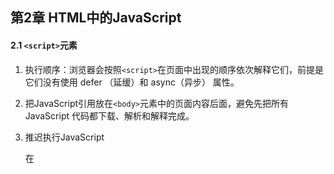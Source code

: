 ## 第2章 HTML中的JavaScript

#### 2.1 `<script>`元素

1. 执行顺序：浏览器会按照`<script>`在页面中出现的顺序依次解释它们，前提是它们没有使用 defer （延缓）和 async（异步） 属性。

2. 把JavaScript引用放在`<body>`元素中的页面内容后面，避免先把所有 JavaScript 代码都下载、解析和解释完成。

3. 推迟执行JavaScript

   在<script>元素上设置 defer 属性，相当于告诉浏览器立即下载（但也是要到加载到这个元素），但延迟执行，延迟到整个页面都解析完毕后。

   **有多个延迟脚本defer时执行顺序不能确定（尽管大多按照先后顺序），因此最好只包含一个这样的脚本**

4. 异步执行

   可以使用 async 属性表示脚本不需要等待其他脚本，同时也不阻塞文档渲染，即异步加载。异步脚本不能保证按照它们在页面中出现的次序执行。正因为如此，异步脚本**不应该在加载期间修改 DOM**。

5. 动态加载脚本

   可以通过DOM操作向DOM中添加script元素以加载脚本。

6. XHTML本意代替HTML，现已退出历史舞台。

#### 2.2 行内代码与外部文件

1. 最佳实践

   尽可能将JavaScript代码放在外部文件中。

   **可维护性、缓存、适应未来**

#### 2.3文档模式

1. 标准模式下，浏览器按照规范呈现页面。混杂模式下，页面以一种比较宽松的向后兼容的方式显示。

   `<!DOCTYPE html>`是标准模式下HTML5的声明；

   混杂模式靠省略doctype开启；

   标准模式和准标准模式非常接近。

#### 2.4 `<noscript>`元素

1. 对禁用或不支持（已经没有不支持js的了）JavaScript的浏览器提供替代内容。如果浏览器支持并启用脚本，则`<noscript>`元素中的任何内容都不会被渲染。



## 第3章 语言基础

#### 3.1 `<script>`元素

1. ECMAScript中一切都区分大小写

2. ECMAScript标识符的最佳实践是**使用驼峰大小写形式**。

3. 严格模式

   要对整个脚本启用严格模式，在脚本开头加上这一行：

   **`"use strict";` **

   也可在函数体开头单独指定一个函数严格模式。

4. 语句加分号；一条语句也用代码块；

#### 3.3 变量

1. 不推荐改变变量保存值的类型。

2. var的声明的作用域为包含它的**函数作用域**  **（*这里的函数指ECMAScript函数？定义在`if`语句中的大括号内的变量还在函数作用域内）**。

   去掉var 操作符之后，变量 就变成了全局变量，严格模式下不允许。

   用var定义变量会声明“提升”（hoist），也就是把所有变量声明都拉到函数作用域的顶部。

3. `let`和`var`声明的区别

   1. `let`是块作用域；`var`是函数作用域

   2. `let`声明的变量在作用域中不会被提升；

   3. `let`在*全局作用域中*声明的变量不会成为window对象的属性，`var`声明的会；

   4. for循环中，使用`var`定义的迭代变量会渗透到循环体外部。

      奇特问题：`eg`:

      ```javascript
      for (var i = 0; i < 5; ++i) { 
       setTimeout(() => console.log(i), 0) 
      } 
      // 你可能以为会输出 0、1、2、3、4 
      // 实际上会输出 5、5、5、5、5 
      /*
      因为在退出循环时，迭代变量保存的是导致循环退出的值：5。在之后执行超时逻辑时，所有的 i 都是同一个变量.
      */
      
      for (let i = 0; i < 5; ++i) { 
       setTimeout(() => console.log(i), 0) 
      } 
      // 会输出 0、1、2、3、4
      /*
      而在使用 let 声明迭代变量时，JavaScript 引擎在后台会为每个迭代循环声明一个新的迭代变量。
      */
      ```

4. `const`声明

   与`let`基本相同。

   区别：声明的**同时必须初始化变量**，且之后**不可被修改**。

   所以`const`不能声明迭代变量。

   但是值得注意的是，`const` 声明的限制只适用于它指向的变量的引用。如果 `const` 变量引用的是一个对象，可以修改这个对象内部的属性。

   因此可以在`for-of` 和` for-in` 循环中使用。

5. **最佳实践**

   `const`优先，`let`次之，不使用`var`。

#### 3.4 数据类型

1. ECMAScript不能自定数据类型，所有值使用7种数据类型表示

   **6种简单数据类型（原始类型）**

   Undefined、Null、Boolean、Number、String、Symbol

   **1种复杂数据类型**

   Object

2. `typeof`操作符

   ECMAScript类型松散，通过** `typeof`操作符**知道数据类型，其返回的字符串值有7种：

   - "undefined"  未定义；
   - "boolean"  布尔值；
   - "string"  字符串
   - "number"  数值
   - "object"  对象或null
   - "function"  函数
   - "symbol"  符号

   **注意：**

   `typeof`是一个操作符，不需要参数（可以使用参数）；

   `typeof null`返回"object"，`null`被认为是一个对空对象的引用；

   函数其实是对象，但其有自己的特殊属性，所以用`typeof`区分函数和其他对象。

3. **Undefined类型**

   1. 只有一个值`undefined`，使用var或let声明了但没初始化相当于赋了`undefined`值，默认未经初始化的变量都会取得 `undefined`值。
   2. 声明未初始化以及未声明，都会返回"undefined"，所以建议声明的同时初始化。
   3. `undefined`是一个假(false)值。

4. **Null类型**

   1. 只有一个值`null`，表示一个空对象指针。
   2. 用`null`来初始化将来要保存对象值的变量。
   3. `null`也是一个假值，由`undefined`派生而来。

5. **Boolean类型**

   1. 两个字面值：`true`和`false`
   2. 其他类型通过`Boolean()`函数转换为布尔值。

   ![转布尔值](src\转为布尔值.png)

6. **Number类型**

   1. 二进制字面量以`0b`开头，八进制以`0o`开头，16进制以`0x`开头，科学记数法`eg: 3.25e7` ;

   2. 浮点值内存是整数值的两倍，所以ECMAScript会尽量把值转换为整数，如定义`1.` `1.0` 都会被转换成整数`1`处理；

   3. 由于浮点数精度问题，**永远不要测试特定的浮点值**。

   4. `isFinite()`函数测试数值范围。

   5. 特殊值`NaN`（Not a number）

      1. `0/0` `-0/+0` ，0，0相除返回 `NaN`；`1/0`为`Infinity`，`1/-0`为`-Infinity`，分子非零返回无穷大；
      2. 任何`NaN`操作返回`NaN`；
      3. `NaN`不等于包括`NaN`在内的任何值；
      4. `isNaN()`函数接收任意数据类型判断是否“不是数值”，该函数会先尝试转换为数值；

   6. 数值转换

      `Number()`转型函数，将任何数据类型转为数值；

      `parseInt()`依据指定基数 [ 参数 **radix** 的值]，把字符串 [ 参数 **string** 的值] 解析成整数;

      `parseFloat()`把一个字符串解析成浮点数。

7. **String类型**

   1. 字符串可以使用双引号（"）、单引号（'）或反引号（`）标示，几种表示没有区别。
   2. 通过length属性获取字符串长度。 eg:`text.length`；
   3. ECMAScript的字符串的值一旦创建就不能变了，要修改必须先销毁原始的字符串。
   4. 通过`toString()`方法转为字符串。eg:`obj.toString()`；
   5. null和undefined没有`toString`方法，使用`String()`转型函数。eg:`String(value)`；
   6. 字符串插值 `${}`可以直接写在字符串里，表达式中可以调用函数和方法。
   7. 模板字面量使用反引号 (\` \`)引用，是允许嵌入表达式的字符串字面量。你可以使用多行字符串和字符串插值功能。
   8. *模板字面量标签函数；
   9. *使用默认的 String.raw 标签函数获取原始的模板字面量内容。

8. **Symbol类型**

   1. 符号是原始值，且符号实例是唯一、不可变的，它的用户是确保对象属性使用唯一标识符。
   2. 使用`Symbol()`函数初始化一个符号。eg：`let sym = Symbol();`
   3. *使用`Symbol.for()`在全局符号注册表中创建并重用符号。
   4. 凡是可以使用字符串或数值作为属性的地方，都可以使用符号作为属性。
   5. \* **常用内置符号**以Symbol工厂函数字符串属性的形式存在。

9. **Object类型**

   1. 通过创建Object类型的实例来创建自己的对象，再给对象添加属性和方法：`let o = new Object()`
   2. Object是派生其他类的基类，，所有属性和方法在派生对象同时存在。
      - `constructor`：用于创建当前对象的函数；
      - `hasOwnProperty(propertyName)`：判断当前实例是否存在给定的属性。
      - `isPrototypeOf(object)`：判断当前对象是否是另一个对象的原型
      - `propertyIsEnumerable(propertyName)`：用于判断给定的属性是否可以使用
      - `toLocalString()`返回对象的字符串表示。（本地化执环境）
      - `toString()`返回对象的字符串表示。
      - `valueOf()`返回对象对应的字符串、数值或布尔表示。

#### 3.5 操作符

大部略过

1. 指数操作符 ** 	

   `Math.pow(3,2);与 3**2 一样`

2. 等于操作符`==`和全等操作符`===`的区别在于前者会先进行强制类型转换再确定操作数是否相等。后者不转换操作数。

3. 逗号操作符在同一条语句执行多个操作

   eg:`let num1 = 1,num2 = 2,num3 = 3`;

#### 3.6 语句

1. `for-in` 

   严格的迭代语句，用于枚举对象中的非符号键属性

   `for (property in expression) statement		`eg:

   ```javascript
   for(const propName in window){
   document.write(propName);
   }//显示了BOM对象window的全部属性
   ```

   ECMAScript对象的属性是无序的，因此`for-in`不保证返回对象属性的顺序。

2. `for-of`

   严格的迭代语句，遍历可迭代对象的元素，

   `for(property of expression) statement`

   ```javascript
   for(const el of [2,4,6,8]){
   document.write(el);
   }
   ```

   按照可迭代对象的next()方法顺序迭代元素，不支持迭代的变量将抛出错误。

3. 标签语句 `label:statement`

4. `switch`语句在比较每个条件值时会使用全等操作符，不会强制转换数据类型。

#### 3.7 函数

1. 基本用法

   ```js
   function functionName(arg0, arg1,...,argN) { 
    statements 
   }
   ```

2. 最佳实践：函数要么返回值，要么不返回值。只在某个条件下返回值的函数会带来麻烦，尤其是调试时。



## 第4章 变量、作用域与内存

#### 4.1 原始值与引用值

1. 原始值就是最简单的数据，Undefined、Null、Boolean、Number、String 和 Symbol。保存原始值的变量**按值**访问；

   引用值则是由多个值构成的对象。JavaScript不能直接访问内存，实际上操作的是对该对象的引用而非实际的对象本身。为此，保存引用值的变量是**按引用**访问的。

2. 原始值大小固定，因此保存在栈内存上。

   引用值是对象，存储在堆内存上。

3. 复制值

   原始值复制直接复制内存里的原始值；

   引用值赋给另一个变量，复制的是一个指针，和原变量指向同一个对象。

4. 传递参数

   *明确*：**ECMAScript中所有函数的参数都是按值传递的**

   如果是原始值，那么就跟原始值变量的复制一样，如果是引用值，那么就跟引用值变量的复制一样。

   ***在按引用传递参数时，值在内存中的位置会被保存在一个局部变量，这意味着对本地变量的修改会反映到函数外部。（这在 ECMAScript 中是不可能的。）**  需在后续实践中深入理解

5. 确定类型

   `typeof`确定原始值的类型好用，但对于引用值null或对象，使用`instanceof`判断对象是否为给定引用类型的实例。（按照原型链判定）

#### 4.2 执行上下文与作用域

1. 每个上下文关联一个**变量对象**，上下文中的所有变量和函数都存在这个对象上。上下文在其代码执行完毕后被销毁。

2. **全局上下文**是最外层的上下文，在浏览器中是window对象。`var`定义的全局变量和函数都会成为window对象的属性和方法，`let`和`const`的顶级声明不会定义在全局上下文中，但在作用域链解析效果上是一样的。

3. 每个函数调用都有自己的上下文。当代码执行流进入函数时，函数的上下文被推到一个上下文栈上。在函数执行完之后，上下文栈会弹出该函数上下文。

4. 上下文中的代码在执行的时候，会创建变量对象的一个**作用域链**，代码正在执行的上下文的变量对象始终位于作用域链的最前端。

5. 函数参数被认为是当前上下文中的变量

6. 执行到`try/catch`语句中的`catch`块，会在作用域链 前端添加一个变量对象。创建一个新的变量对象，这个变量对象会包含要抛出的错误对象的声明。

7.  ** `const`**声明的变量不能再被赋其他引用值，但对象键值不受影响。如果想整个对象不能被修改，使用`Object.freeze()`，再赋值会静默失败。

   `const obj = Object.freeze({});`

   应尽多的使用`const`声明。

8. 查找标识符的顺序沿着作用域链，最终可达全局上下文的变量对象。

#### 4.3 垃圾回收

1. **标记清理**

   1. 标记内存中所有变量
   2. 去除上下文中的变量以及被上下文变量引用的变量的标记。
   3. 现有标记的就是待删除的，进行一次**内存清理**，销毁带标记的值并回收内存。

2. 引用计数

3. **内存管理**

   - 出于安全考虑，分配给浏览器的内存一般比较少，应保持较小的内存占用量。

     优化内存：**解除引用**：将不再必要的数据设置为null

   - 通过const和let声明提升性能；

   - 避免意外声明全局变量导致内存泄漏；

## 第6章 集合引用类型

#### 6.1 Object

1. 显式地创建对象：
   - new Object()
   - 对象字面量--常用
2. 所有现代浏览器都支持在对象的最后一个属性后加`,` ，尽管我不喜欢加。
3. 存取对象的属性
   - 点语法（首选）：`person.name`
   - 中括号（可通过变量访问属性or属性名包含特殊字符）：`person[name]`

#### 6.2 Array 



## 第8章 对象、类和面向对象编程

#### 8.1 理解对象

1. 对象的属性分为两种：

   **数据属性**和**访问器属性**

2. 内部特性用来描述属性的特征，用中括号括起来，如[[Enummerable]]

3. **数据属性**

   4个特性

   `[[Configurable]]` `[[Enumerable]]` `[[Writable]]` `[[Value]]` 

   - `[[Configurable]]`：是否可以delete删除；是否可以修改特性；是否可以转为访问器属性/数据属性；（直接定义在对象上的属性默认为`true`）

   - `[[Enumerable]]`：是否可以`for-in`遍历；（直接定义在对象上的属性默认为`true`）
   - `[[Writable]]`：属性值是否可以被修改；（直接定义在对象上的属性默认为`true`）
   - `[[Value]]`：属性值（默认为undefined  **惊现undefined的由来*）

   *** 注意**：如果调用了`Object.defineProperty()`了但不指定特性，默认都为`false` (对于访问器属性来说也是如此）

4. **访问器属性**

   4个特性

   `[[Configurable]]` `[[Enumerable]]` `[[Get]]` `[[Set]]` 

   - `[[Configurable]]`：同上

   - `[[Enumerable]]`：同上
   - `[[Get]]`：获取函数 (默认为undefined)
   - `[[Set]]`：设置函数（默认为undefined）

   访问器属性不能直接定义，只能通过`Object.defineProperty()`定义。

5. 示例

   ```js
   let book = {
       year_:2017,		//伪私有成员
       edition:1		//公共成员
   }
   Object.defineProperty(book,'year',{	//访问器属性year
       get(){
           return this.year_
       },
       set(newValue){
           this.year_ = newValue
       }
   })
   ```

6. 定义多个属性

   ```js
   let book = {}
   Object.defineProperties(book,{
       year_: {
           value: 2021
       },
       year:{
           get(){
               return this.year_
           },
           set(v) {
               this.year_ = v
           }
       }
   })
   ```

   其实跟`defineProperty`一样，不设置特性默认全为false，也可以手动在每个属性后面的描述对象里设置。

7. 获取属性的特性

   `Object.getOwnPropertyDescriptor(book,'year_')`获取book对象的year_属性的特性

   `Object.getOwnPropertyDescriptors(book)`获取book对象所有属性的特性

8. 合并对象

   ```js
   Object Object.assign(target,src,src1,src2)
   ```

   将源对象src, src1, src2 合并到目标对象 target 上，同时返回目标对象

   - 复制的是**可枚举属性**和**自有属性**；<span style="color:green">这里需要后续理解</span>
   - 执行浅复制，多个源对象有相同属性，使用最后一个值；
   - 访问器属性的值会作为静态值给目标对象； 即无法转移get()和set()；
   - 复制时出错，会直接中止而无法回滚
   
9. 相等判定

   与 `===` 相比，考虑了一些边界情况，如正确的NaN相等判定。

   `Object.is(NaN,NaN)` -> `true`

10. 增强的对象语法【**请默认使用**】

    - 属性值简写

      ```js
      let name = 'Matt'
      let person = {	//原来的写法
      	name:name
      }
      let person = {	//简写得到一样的结果
      	name
      }
      ```

    - 可计算属性

      使用可计算属性在对象字面量中直接动态命名属性，用中括号包围的对象属性键将在运行时作为JavaScript表达式求值

      ```js
      const nameKey = 'name'
      let person = {
      	[nameKey]:'Matt'
      }
      console.log(person) //{name:'Matt'}
      ```

    - 简写方法名

      ```js
      //旧方式：方法名、冒号、匿名函数表达式
      let person = {
      	sayName: function(name){
      		console.log(`My name is ${name}`)
      	}
      }
      //新方式
      let person = {
      	sayName(){
      		console.log(`My name is ${name}`)
      	}
      }
      //同样适用于获取函数和设置函数
      let person = {
      	name_:'',
      	get name(){
      		return name_
      	},
      	set name(name){
      		this.name_ = name
      	}
      }
      //可兼容可计算属性键
      const methodKey = 'sayName'
      let person = {
      	[methodKey](name){
      		console.log(name)
      	}
      }
      ```

11. 对象解构

    ```js
    let person = {
        name:'Matt',
        age:27
    }
    let {name:personName, age:personAge} = person
    console.log(personName,personAge) //Matt 27
    //若名称一样，可以使用简写
    let {name,age} = person
    //若引用的属性可能不存在，可以使用默认值
    let {name,job='Engineer'} = person
    
    //如果要给事先声明好的变量赋值，表达式必须包含在一对括号中
    let personName, personAge
    let person = {
        name:'Matt',
        age:27
    }
    ({name: personName, age: personAge} = person)
    ```

12. 对象解构拓展

    - 嵌套解构
    - 部分解构
    - 参数上下文匹配

#### 8.2 创建对象

​	创建对象的方式：1. new Object()； 2. 对象字面量；缺点是创建具有同样接口的多个对象需要重复编写很多代码

1. 概述

   ES5.1构造函数加原型继承；ES6支持了类和继承，是封装了之前规范的语法糖。

2. **工厂模式**

   可以创建多个类似对象，但没解决对象标识问题（新创建的对象是什么类型）
   
3. **构造函数模式**

   1. 可以创建**特定类型**的对象，通过构造函数创建对象：

   ```js
   function Person(name, age, job){
       this.name = name
       this.age = age
       this.job = job
       this.sayName = function (){
           console.log(this.name)
       }
   }
   let person = new Person('Matt',27,'Doctor')
   ```

   2. 使用`new`操作符时会进行：
      1. 在内存中创建一个新对象
      2. 对象内部的`[[Prototype]]`特性被赋值为构造函数的`prototype`属性
      3. 构造函数内部的`this`被赋值为这个新对象
      4. 执行函数内部的代码（给新对象添加属性）
      5. 返回创建的对象

   3. 按照惯例，构造函数名**首字母大写**，其他函数首字母小写

   4. 自定义构造函数可以确保实例被标识成特定类型（使用 `instanceof` 操作符确定对象类型）
   5. 若不想传参，构造函数后面的括号可加可不加

4. 构造函数也是函数

   与普通函数的唯一区别是调用方式不同，**任何函数只要用`new`操作符调用就是构造函数，不使用`new`操作符就是普通函数。

   调用一个函数而未明确设置this的情况下，this始终指向Global对象

5. 构造函数存在的问题

   构造函数定义的方法会在每个实例上都创建一遍，通过原型模式解决

6. **原型模式**

   每个函数都会创建一个`prototype`属性（不是[[prototype]]特性），这个属性是一个对象，就是通过调用构造函数创建的对象的原型。

   将属性和方法直接添加到函数的 `prototype`属性（`Person.prototype`）上，就将由所有实例共享。

7. **原型**

   先上两个原型关系图

   ![原型关系图](src\原型关系图.jpg)

   ![](src\构造函数_原型对象_实例关系图.png)

   1. 只要创建一个函数，就会有一个 `prototype`属性（指向原型对象），这个原型对象默认获得一个 `constructor`的属性，指回与之关联的构造函数。Person.prototype.constructor指向Person。
   
   2. 每次调用构造函数创建一个新实例，这个实例内部的 `[[prototype]]`指针就会被赋值为构造函数的原型对象。可以通过浏览器暴露的`__proto__`属性访问对象的原型。
   
   3. isPrototypeOf()会在传入参数的 `[[prototype]]`指向调用它的对象时返回true
   
   4. Object类有一个**`Object.getPrototypeOf()`**的方法，返回函数内部特性`[[prototype]]`的值。是ES5中得到对象的原型对象的**标准方法**，具有同样作用的**`__proto__`**属性只是浏览器实现的**非标准方法**
   
   5. 使用Object.setPrototypeOf()往实例的私有特性`[[prototype]]`里写入新值，可以重写一个对象的原型继承关系
   
      ```js
      //重写对象person的原型为biped，这个操作的影响极为深远：首先，不管属性有什么差别，都是直接替换掉的；更重要的是，所有继承此原型的都会被最后一次重写影响，因此也严重影响性能
      Object.setPrototypeOf(person,biped) 
      ```
   
      为避免性能影响，应使用`Object.create()`来创建一个**新**对象，同时为其指定原型（即这个方法的第一个参数）。
   
8. 原型层级

   1. 属性搜索

      通过对象访问属性时，会按照属性名称开始搜索。开始于对象实例本身，若没有则沿着原型对象往上找。

   2. 可以通过实例读取原型对象上的值但不能通过实例重写这些值，如果在对象创建与原型上同名的属性，就会**遮蔽**原型上对应的属性，把对象上的这个属性值设为**null**也不能恢复联系，除非使用`delete`操作符删除实例属性。

   3. **hasOwnProperty()**方法用于确定某个属性在**实例上**还是**原型对象**上。

      在属性存在于调用它的对象实例上时返回`true`

      ```js
      person.hasOwnProperty('name')//若name在person实例上，返回true，若只在原型上，返回false
      ```

   4. `in`操作符

      会在通过对象访问指定属性时返回true，无论是在实例上还是原型上。

      那么问题来了，如何确定某个属性是否存在于原型上？

      同时使用 `hasOwnProperty()`和`in`：

      ```js
      function hasPrototypeProperty(object, name){
      	return !object.hasOwnProperty('name') && (name in object)
      }	//不在实例上又能通过in访问到
      ```

   5. for-in循环

      可以通过对象访问并可以被枚举的属性都会返回(不管是在实例还是原型链上【也受到屏蔽的限制】)

   6. `Array[String] Object.keys(obj)`

      接收一个对象作为参数，返回所有可枚举属性名称的字符串数组（不走原型链）

   7. `Array[String] Object.getOwnPropertyNames(obj)`

      与6区别是能列出不可枚举的属性。

      6、7在适当的时候可以替代for-in，比如不需要管原型的时候。

   8. 属性枚举的顺序

      for-in 和 Object.keys()的枚举顺序是不确定的，取决于JavaScript引擎

      `Object.getOwnPropertyNames()、Object.getOwnPropertySymbols()、Object.assign()`的顺序是确定性的，顺序：

      1. [升序]枚举数值键
      2. [插入顺序]枚举字符串和符号键（在对象字面量中定义的键以逗号分隔的顺序为准）

9. 对象迭代

   略过

10. 其他原型语法

    ```js
    //定义原型属性和方法的封装方式，不必每次Person.prototype了，也存在问题（先不深究这里）
    function Person(){}
    Person.prototype = {
    	name:'Nicho',
    	age:29,
    	sayName(){}
    }
    ```

11. 原型的动态性

    从原型上搜索值是动态的，任何时候对原型所做的修改都会在实例上反映出来（即使实例在修改原型前已经存在）前面8.2-7-5也涉及到了。

    **原因**：

    实例和原型之间就是简单的指针，而不是保存的副本；

    如果重写原型切断和构造函数的联系，也不会改变**已创建**实例与**最初**的原型之间的联系，引用的仍然是最初的原型。

    **实例只有指向原型的指针，没有指向构造函数的指针**

12. 原生对象原型

    原生引用类型的构造函数（Object、Array、String）也在原型上定义了实例方法，而且也可以修改这些方法，但不推荐修改原生对象原型，推荐创建自定义的类继承原生类型。

13. 原型的问题

    所有属性在实例间共享：

    函数，很合适，就是要共享的；

    属性，不合适，原始值属性尚且可以用遮蔽解决问题，引用值不行。

#### 8.3 继承（理解为主，面试时再去抠细节记忆）

1. 继承的方式：接口继承、实现继承。ECMAScript函数没有签名，无法实现接口继承，主要通过原型链实现**实现继承**。

2. 原型链继承

   另一个类型的实例作为原型

   ```js
   SubType.prototype = new SuperType()
   ```

   问题：

   - 原型中包含引用值的时候；

   - 子类型实例化时不能给父类构造函数传参；

3. 盗用构造函数继承

   在子类构造函数中调用父类构造函数

   ```js
   function SubType(){
   	SuperType.call(this)
   }
   ```

   优点：

   - 可以在子类构造函数中向父类构造函数传参

   问题：

   - 必须在构造函数中定义方法
   - 子类也不能访问父类原型上定义的方法

4. 组合继承（使用最多的继承模式）

   综合原型链和盗用构造函数，使用原型链继承原型上的属性和方法，通过盗用构造函数继承实例属性。

   ```js
   function Parent (name) {
       this.name = name;
       this.colors = ['red', 'blue', 'green'];
   }
   Parent.prototype.getName = function () {
       console.log(this.name)
   }
   function Child (name, age) {
       Parent.call(this, name);
       this.age = age;
   }
   Child.prototype = new Parent();
   Child.prototype.constructor = Child;
   var child1 = new Child('kevin', '18');
   child1.colors.push('black');
   console.log(child1.name); // kevin
   console.log(child1.age); // 18
   console.log(child1.colors); // ["red", "blue", "green", "black"]
   var child2 = new Child('daisy', '20');
   console.log(child2.name); // daisy
   console.log(child2.age); // 20
   console.log(child2.colors); // ["red", "blue", "green"]
   
   ```

5. 原型式继承、寄生式继承、寄生式组合继承

#### 8.4 类

1. 类定义

   ```js
   类声明和类表达式
   class Person{}
   const Animal = class{}
   ```

   与函数表达式（回顾：函数声明可以被提升，表达式不可以，所以叫声明提升）类似，类表达式在被求值前也不能引用；

   但与函数表达式不同的是，函数声明可以提升，类定义（类声明）不可以；

2. 作用域

   函数受函数作用域限制，类受**块作用域**限制；

3. 类的构成

   可以包含函数构造方法、实例方法、获取函数、设置函数、静态类方法，但都不是必需的，空的类定义也有效。

   与构造函数一样，类首字母名称大写。

   类表达式名称可选，但不能在表达式作用域外访问。`let Person = class PersonName{}`

4. 类构造函数

   `constructor`在类定义块内部创建类的构造函数，告诉解释器使用new创建实例时，应调用这个函数。不定义将为空函数。

   1. 使用`new`操作符实例化Person的操作等于使用`new`调用其构造函数，只不过`new`和类用在一起时，JavaScript解释器知道应该用`constructor`函数进行实例化，`new`调用类的构造函数：

      - 在内存中创建一个新对象
      - 在这个新对象内部的`[[Prototype]]`指针被赋值为构造函数的 `prototype`属性；
      - 构造函数内部的`this`被赋值为这个新对象（this指向新对象）
      - 执行构造函数内的代码（给新对象添加属性）
      - 如果构造函数返回非空对象，则返回该对象，否则返回刚创建的对象。

      参见 #8.2-3-2

   2. 类实例化时传入的参数会用做构造函数的参数。若不需要参数，类名后的括号可选。

      参见 #8.2-3-5

   3. 类构造函数与构造函数的主要区别：

      调用类构造函数必须使用new操作符，而普通构造函数如果不使用new调用，就会以全局的this（Global，通常是window）作为内部对象

      类构造函数没有什么特殊之处，实例化之后会成为普通的实例方法，可以在实例上引用它（但由于是类构造函数，还是要使用new调用）

   4. ECMAScript类就是一种特殊函数

      在类的上下文中，类本身在使用new调用时就被当成构造函数，而此时类中定义的constructor不会被当成构造函数。

      ```js
      class Person {}
      let p1 = new Person()
      console.log(p1.constructor === Person)//true
      console.log(p1 instanceof Person)//true
      console.log(p1 instanceof Person.constructor)//false
      let p2 = new Person.constructor()
      console.log(p2.constructor === Person)//false
      console.log(p2 instanceof Person)//false
      console.log(p2 instanceof Person.constructor)//true
      ```

      类可以像其他对象或函数引用一样在任何地方定义（比如在数组中），也可以把类作为参数传递；

   5. 立即实例化类

      ```js
      let p = new Class Foo{	//表达式定义，所以类名Foo可选。p就是这个实例
      	constructor(x){
      		console.log(x)
      	}
      }('bar')	//立即实例化，会执行构造函数，打印出参数'bar'
      ```

   6. 类上的实例成员、原型成员、类成员

      1. 实例成员

         来源：new调用类标识符时执行类构造函数`constructor`，为实例（this）添加“自有”属性，不在原型上共享。

         ```js
         class Person {
             constructor() {
                 this.name = 'jack'
                 this.sayName = ()=>{
                     console.log(this.name)
                 }
             }
         }
         ```

      2. 原型方法和访问器

         来源：在类块中定义的方法作为原型方法

         constructor的this指向实例；

         类块中的this指向原型（其实是永远指向调用方法的对象，如果实例调用，那就是指向实例）（如这里的set访问器，this.name_是定义在原型上的，不过name属性在实例上）；

         静态方法的this指向类自身；

         ```js
         class Person {
             constructor(){} //会存在于不同的实例上
             //类块定义的会定义在类的原型上
             sayHello(){
                 console.log('Hello')
             }
             //等同于对象属性，可以用字符串、符号、或计算值作为键
             [symbolKey](){
                 console.log('invoked symbolKey')
             }
             ['computed'+'Key'](){
                 console.log('invoked computedKey')
             }
             //支持获取和设置访问器，跟普通对象一样
             set name(newName) {
                 this.name_ = newName
             }
             get name(){
                 return this.name_
             }
             //不能在类块中给原型添加原始值或对象
             //name:'Jake'   Uncaught SyntaxError:Unexpected token
         }
         ```

      3. 静态类方法

         静态成员使用`static`作为前缀，`this`引用自身，每个类只能被创建一次。

         静态类方法非常适合用作实例工厂，如下例。通常用于为一个应用程序创建工具函数。

         ```js
         class Person {
             constructor(age){
                 this.age = age
             } //会存在于不同的实例上
             static locate(){
                 console.log('class',this)
                 return new Person(13)
             }
         }
         let p = Person.locate() //class,class Person{}
         console.log(p.age) //13
         ```

      4. 非函数原型和类成员

         类定义并不显式地支持在原型或类上添加数据成员（但自己实践可以给类添加静态数据成员【之后在MDN上也看到这样的例子，不过后面也说“静态的或原型的数据属性必须定义在类定义的外面”】，不过说这是反模式，不应当使用），但在类定义外部，可以手动添加。

         ```js
         class Person{
             sayName(){
                 console.log(`${Person.greeting}${this.name}`)}}
         Person.greeting = 'My name is '
         Person.prototype.name = 'jake'
         let p = new Person()
         p.sayName() //My name is Jake
         ```

      5. 迭代器和生成器方法

         **\*【暂时略过】\***

   7. 继承

      1. `extends`单继承

         使用`extends`关键字，可以继承任何拥有[[construct]]和原型的对象，意味着可以继承类或者普通的构造函数

         ```js
         class Vehicle {}
         class Bus extends  Vehicle{}
         let b = new Bus()
         console.log(b instanceof Bus) //true
         console.log(b instanceof Vehicle) //true
         
         function Person(){}
         class Engineer extends Person{}
         let e = new Engineer()
         console.log(e instanceof Engineer) //true
         console.log(e instanceof Person) //true
         ```

      2. `super()`

         派生类通过 `super`关键字引用它们的原型，仅限于在类构造函数、实例方法、静态方法内部使用。

         - 在类构造函数中使用`super`可以调用父类构造函数；

           ```js
           class Bus extends Vehicle {
           	constructor(){
           		super() //相当于super.constructor
           	}
           }
           ```

         - 在静态方法中使用`super`调用继承的类上定义的静态方法

           ```js
           class Bus extends Vehicle {
           	static identify(){
           		spuer.identify()
           	}
           }
           ```

      3. `[[HomeObject]]`

         类构造函数和静态方法有特性`[[HomeObject]]`，指向定义该方法的对象，`super`定义为`[[HomeObject]]`的原型

      4. 使用`super`注意

         - 只能在派生类构造函数、实例方法、静态方法中使用
         - 不能单独使用`super`，要么调构造函数，要么静态方法
         - 调用`super()`会调用父类构造函数，并将返回的实例赋值给`this`
         - `super()`如同调用构造函数，可以给父类构造函数传参，`super(param)`
         - 如果没有定义类构造函数，会在实例化派生类时调用`super()`并传入所有参数
         - 在类构造函数中，不能在`super()`之前调用this
         - 如果派生类中显示定义了构造函数，则必须在其中调用`super()`，要么返回一个对象

      5. 抽象基类

         `new.target`保存通过`new`调用的类或函数，通过`new.target`检测以阻止实例化抽象基类，实现抽象类。

         也可以通过检查指定派生类必须定义的方法。（尽管跟java比起来相当奇怪，但也算实现了）

         ```js
         class Vehicle {
             constructor() {
                 if(new.target === Vehicle){
                     throw new Error('Vehicle cannot be directly instantiated')
                 }
                 if(!this.foo){
                     throw new Error('Inheriting class must define foo()')
                 }
             }
         }
         ```

      6. 类混入

         模拟多继承（略）

## 第10章 函数

​	函数是Function类型的实例，所以是一个对象，函数名为对象指针。

​	四种定义函数的方式

```javascript
function sum(num1, num2){
 return num1+num2;
}//函数声明的方式
```

```js
let sum = function(num1, num2){
 return num1+num2;
}; //函数表达式
```

```js
let sum = (num1, num2)=>{
 return num1+num2;
}; //箭头函数
```

```js
let sum = new Function("num1","num2","return num1+num2"); //Function构造函数，不推荐
```

#### 10.1 箭头函数

1. 可以使用函数表达式的地方都可以使用箭头函数；

2. 只有一个参数的时候，不需要括号；

3. 箭头函数不能使用`arguments` `super` `new.target`，不能用作构造函数，也没有`prototype`属性；

4. 函数体部分有省略大括号的情况，但注意：

   - 只能有一条语句；

   - 隐式返回这条语句的值；（相当于写了个return）

#### 10.2 函数名

1. 使用不带括号的函数名会访问函数指针，而不会执行函数。
2. 函数名就是指向函数的指针，一个函数可以有多个名称。

#### 10.3 理解参数

1. ECMAScript函数的参数只是为了方便才写出来的，不是必须；
2. 命名参数和arguments在内存是分开的，不过会保持同步，修改`arguments[0]`会修改对应命名参数`num1`的值，注意，在严格模式下不会影响，`num1`的值不变。
3. 箭头函数不能使用`arguments`关键字访问参数，只能通过命名参数访问；

#### 10.4 没有重载

1. ECMAScript函数没有签名，故而没有重载

#### 10.5 默认参数值

1. 显式定义默认参数

```js
function makeKing(name = 'Henry') { 
 return `King ${name} VIII`;
} 
```

箭头函数也可以用

```js
let makeKing = (name = 'Henry') => `King ${name}`;
```

2. 参数也存在于自己的作用域中，它们不能引用函数体的作用域：

#### 10.6 参数扩展与收集

1. 扩展参数

   ```js
   console.log(getSum(...values, ...[5,6,7]));
   ```

2. 收集参数

   没明白

#### 10.7 函数声明与函数表达式

1. JavaScript 引擎在任何代码执行之前，会先读取函数声明，并在执行上下文中生成函数定义，进行了**函数声明提升**。而函数表达式必须等到代码执行到它那一行，才会在执行上下文中生成函数定义。

   其他时候没有区别。

#### 10.9 函数内部

1. **arguments对象**

   一个类数组对象，包含调用函数时传入的所有参数。

2. **this对象**

   在标准函数中，this 引用的是把函数当成方法调用的上下文对象；

   在箭头函数中，this引用的是定义箭头函数的上下文。

3. **caller属性**

   引用的是调用当前函数的函数（函数的代码），如果是在全局作用域中调用的则为 null。

4. **new.target属性**

   如果函数是正常调用的，则 new.target 的值是 undefined；如果是使用 new 关键字调用的，则 new.target 将引用被调用的

   构造函数。

#### 10.10 函数属性与方法

1. 每个函数都有两个属性：

   `length` ：命名参数的个数；

   `prototype` ：保存引用类型所有实例方法，`toString()` `valueof()`都保存在`prototype`上，进而由所有实例共享

2. 还有两个方法：

   `apply()`: 会设置调用函数时函数体内 this 对象的值。apply()方法接收两个参数：函数内 this 的值和一个参数数组。第二个参数可以是 Array 的实例，但也可以是 arguments 对象。

   ```js
   let obj={
       name:"Cicy"
   }
   function f(){
       return this.name;
   }
   console.log(f.apply(obj));
   ```

   **作用**：调用函数；改变this值；

   接收的参数数组可以是 Array 的实例，也可以是 arguments 对象。

   `call()`向函数传参时，必须将参数一个一个地列出来，其他没区别。

   （还有一个`bind()`方法）；

#### 10.12 递归

1. 通常一个函数通过名称调用自己；

#### 10.13 尾调用优化

#### 10.14 闭包

1. **闭包**指的是引用了另一个函数作用域变量的函数，通常在嵌套函数中实现的。
2. 实现闭包的本质很简单，就是在一个函数内部定义的函数会把其包含函数的活动对象添加到自己的作用域链中。

3. *闭包中的this对象

#### 10.15 立即调用的函数表达式

1. 立即调用的**匿名函数**又被称作**立即调用的函数表达式**

   ```js
   (function(){
   }) ();//用来模拟块级作用域，ES6之后不需要这样
   ```

   另一个用途为锁定参数值；

#### 10.16 私有变量

1. JavaScript没有私有成员的概念（对象的属性都是公有），有**私有变量**的概念。任何定义在函数或块中的变量，都可以认为是私有的，因为外部无法访问。

   私有变量包括**函数参数、局部变量，以及函数内部定义的其他函数**。

2. **特权方法**是能够访问函数私有变量（及私有函数）的公有方法。

3. *模块模式

## 第11章 期约与异步函数

#### 11.1  异步编程

1. 异步操作是为了优化因计算量大而时间长的操作，但只要不想为了等待某个异步操作而阻塞线程执行，就可以使用异步操作。

2. 异步操作经常是必要的，强制进程等待一个长时间的操作通常是不可行的。

   eg：

   *代码要访问一些高延迟的资源，比如等待远程服务器的响应；*

   *监听事件，事件发生时触发执行某一函数；*

   *延迟一定的时间后执行某一函数；*

3. 异步代码不容易推断，异步操作由系统生成一个入队的中断，但入队的时机对JavaScript运行时是一个黑盒，无法预知（尽管可以保证发生在当前线程同步代码之后）。以往有这样几个模式来实现异步编程：

   - 定义回调函数来表明异步操作完成

     1. 异步返回值

        把`setTimeout()`的返回值传到需要的地方：

        ```js
        function double(value,callback){
            setTimeout(()=>{callback(value*2)},1000)
        }
        double(2,x=>{console.log(x)})
        ```

     2. 失败处理

        成功回调和失败回调

        ```js
        function double(value,success,failture){
        	XXXX
        }
        ```

     3. 嵌套异步回调

        如果异步返回值又依赖于另一个异步返回值，就要用嵌套回调，随着代码复杂，回调策略不具有可拓展性。

#### 11.2 期约

1. 期约是对尚不存在结果的一个替身。ES6新增引用类型`Promise`，通过`new`实例化，创建期约时需要传入执行器函数作为参数。

2. 期约状态机

   期约是一个有状态的对象，可能处于以下三种状态之一：

   - 待定（pending）
   - 兑现（fulfilled）
   - 拒绝（rejected）

   待定是一个期约最初的状态，可以落定（settled）为fulfilled或者rejected，落定后期约的状态就不再改变。

   期约**将异步行为封装起来，隔离外部的同步代码**，它的状态是私有的，不能直接通过JavaScript检测到。

3. 期约的作用

   - 提供期约的完成状态；
   - 提供期约改变时异步操作生成的值；

   期约改变时，若为兑现，有一个value，若为拒绝，有一个reason，都是可选的不可修改的引用，默认undefined

4. 通过执行器控制期约状态

   期约的状态是私有的，通过执行器函数控制期约状态，执行器的两项职责：

   - 初始化期约的异步行为；
   - 控制状态的最终转换；（通过 `resolve()`和`reject()`实现）

5. Promise静态方法：`Promise.resolve()`

   调用`Promise.resolve()`方法，可以实例化一个解决的期约，它的值（`value`）为传入的第一个参数。

   `console.log(Promise.resolve(0))`的打印出0，如果传入的参数本身是一个期约，它就相当于一个空包装，可以认为是一个幂等方法，利用这个幂等性可以保留传入期约的状态。

6. Promise静态方法：`Promise.reject()`

   实例化一个拒绝的期约并抛出一个异步错误（只能通过拒绝处理程序捕获），它的理由（`reason`）就是传入的第一个参数。

   不是幂等的，如果传入一个期约，这个期约将成为它的拒绝理由（`reason`）。

7. Promise静态方法：`Promise.all()`

   组合期约

   接收一个可迭代对象，返回一个新期约，这个期约会在包含的每个期约全部解决之后再解决，如果有一个拒绝，则合成的期约也会拒绝并将第一个拒绝的`reason`作为拒绝理由（不过并不影响包含的其他期约的正常拒绝操作）。

   ```js
   Promise.all([
       Promise.resolve(1),
       Promise.resolve(),
       Promise.resolve('val')
   ])
   .then((values)=>{
       console.log(values)
   })
   // 删除[ 1, undefined, 'val' ]
   ```

8. Promise静态方法：`Promise.race()`

   接收一个可迭代对象，返回一个新期约，这个期约是包含期约中最先落定的期约的镜像。

9. Promise**实例**方法：`Promise.prototype.then()`

   为期约添加处理程序，最多接收两个参数（处理函数onResolved函数和onRejected函数，会忽略非函数参数），分别在进入“兑现”和“拒绝”状态时执行，返回一个新的期约实例（无论`fulfilled`还是`rejected`均用`Promise.resolve()`包装），这个期约实例的`value`来自处理函数的返回值，默认为`undefined`，如果在处理程序中抛出了异常，返回值就是一个拒绝的期约（大概像这个样子`Promise.resolve(Promise.rejected())`）。

   **`then()`返回期约指的是把`then()`的处理函数返回的值包装成一个期约**

   ```js
   let p = new Promise(((resolve, reject) =>{
       console.log('first')
       resolve()
   }))
   let p2 = p.then(()=>{
       console.log('second')})
   //这个例子里，p.then()返回一个用Promise.resolve()包装的期约，但then()的处理函数并未返回任何值，所以p2为 Promise {undefined}，若
   let p3 = p.then(()=>{
       return 'p3'})
   //则p3为 Promise {'p3'}
   ```

   **所以如果要处理连续的Promise链，`then()`的处理函数应主动返回一个Promise给`then()`进行包装和返回，就应该是像下面p1.then()里写的那样：**

   ```js
   let p1 =new Promise(((resolve, reject) => {
       console.log('p1')
       setTimeout(resolve,1000)
   }))
       p1.then(()=>{
        //return Promise给p.then()
        return new Promise((resolve, reject) => {
           console.log('p2')
           setTimeout(resolve,1000)
       })
   }).then(()=>{
           console.log('p3')
       })
   ```

   **还有很多这样的写法，让我一度很迷惑：**

   ```js
   /*可以注意到没有return关键字，这是箭头函数的原因:
   箭头函数函数体部分有省略大括号的情况，但注意：
   - 只能有一条语句；
   - 隐式返回这条语句的值；（相当于写了个return）*/
   p1.then(()=>
        new Promise((resolve, reject) => {
            console.log('p2')
            setTimeout(resolve, 1000)
        })
   )
   ```

   

10. Promise**实例**方法：`Promise.prototype.catch()`

   相当于`Promise.prototype.then(null,onRejected)`

11. Promise**实例**方法：`Promise.prototype.finally()`

    [书里写的奇奇怪怪，不易理解，这里摘抄了MDNS上的描述]

    **`finally()`**方法返回一个[`Promise`](https://developer.mozilla.org/zh-CN/docs/Web/JavaScript/Reference/Global_Objects/Promise)。在promise结束时，无论结果是fulfilled或者是rejected，都会执行指定的回调函数。这为在`Promise`是否成功完成后都需要执行的代码提供了一种方式。

    这避免了同样的语句需要在[`then()`](https://developer.mozilla.org/zh-CN/docs/Web/JavaScript/Reference/Global_Objects/Promise/then)和[`catch()`](https://developer.mozilla.org/zh-CN/docs/Web/JavaScript/Reference/Global_Objects/Promise/catch)中各写一次的情况。

12. 非重入期约方法【写到这的时候，因为书中难以理解的描述，转而研究了一波相关内容写了后面两个文章，现在再回过头继续看书】

    期约落定时，对应的处理程序（指then()、catch())仅仅会被排期（指扔进作业队列），即使添加处理程序在落定之前也是一样。

    这是JavaScript的非重入特性 ，适用于then()、catch()、finally()的处理程序

13. 传递解决值（resolve的value）和拒绝理由（reject的reason）

    ```js
    let p1 = Promise.resolve('foo')
    p1.then(value => {console.log(value)}) //foo
    let p2 = Promise.reject('bar')
    p2.catch(reason => {console.log(reason)}) //bar
    ```

14. 拒绝期约与拒绝错误处理

    期约可以以任何理由拒绝，但最好统一使用错误对象。

    ```js
    let p = new Promise (
    	(resolve,reject)=>{reject(Error'foo')})
    ```

15. 将期约组合起来

    期约连锁：期约一个接一个地拼接；

    期约合成：多个期约组合为一个 期约；

    1.每个期约实例的方法（`then()` `catch()` `finally()`）都会返回一个新的期约对象。

    ```js
    let p = new Promise(((resolve, reject) =>{
        console.log('first')
        resolve()
    }))
    p.then(()=>{
        console.log('second')})
    .then(()=>{
        console.log('third')
    })
    .then(()=>{
        console.log('fourth')
    })
    ```

    但这里例子里面的任务都是同步的，直接执行同步任务也可以，真正的用处是执行一串异步任务时。

    ```js
    new Promise((resolve, reject) =>{
        console.log('first')
        setTimeout(resolve,1000)
        })
        .then(()=>{
        return new Promise((resolve,reject)=>{
            console.log('second')
            setTimeout(resolve,1000)
            })
        })
        .then(()=>{
            return new Promise((resolve, reject) => {
                console.log('third')
                setTimeout(resolve,1000)
            })
        })
        .then(()=>{
            console.log('fourth')
        })
    ```

16. 更多

    串行期约合成

    期约拓展：取消期约

    期约拓展：期约进度通知

#### 11.3 异步函数

1. 使用Promise，在处理期约返回值时，必须把对应的代码写到then里的期约处理程序里去，非常不便。

2. `async /æˈsɪŋk/`

   `async`关键字用于声明异步函数，示例： 

   ```js
   async function foo(){}
   let bar = async function(){}
   let baz = async ()=>{}
   class Qux{
       async qux(){}
   }
   ```

   异步函数默认的返回值为`undefined`，使用`return`显式返回值。返回值会被`Promise.resolve()`包装成一个期约对象。

3. 在异步函数中抛出错误也是会返回拒绝的期约。

4. `await`的执行顺序为从右到左，不阻塞`await`表达式，但阻塞后面的代码

   await之后如果不是promise，await会阻塞后面的代码，会先执行async外面的同步代码，等外面的同步代码执行完成在执行async中的代码。

   如果它等到的是一个 promise 对象，await 也会暂停async后面的代码，先执行async外面的同步代码，等着 Promise 对象 fulfilled，然后把 resolve 的参数作为 await 表达式的运算结果。
   ————————————————
   版权声明：本文为CSDN博主「暖暖--」的原创文章，遵循CC 4.0 BY-SA版权协议，转载请附上原文出处链接及本声明。
   原文链接：https://blog.csdn.net/qq_41681425/article/details/85775077

5. `await`必须在异步函数中使用

6. 实现sleep（）

   ```js
   async function sleep(delay){
   	return new Promise((resolve)=>{setTimeout(resolve,delay)})
   }
   ```

7. 平行执行（暂略）

8. 串行执行期约（暂略）

#### 尝试解释Promise的用处

1. 非重入期约方法

   奇奇怪怪的描述，看着烦。

   联系事件循环机制直接总结一波【下面的内容翻来覆去改了好几次，我打算推倒重来，综合看到的资料，试图讲清楚】：

   

   （图例主要讲队列和执行上下文，未区分微宏任务）

   ![JS运行时事件处理](src\JS运行时任务处理.svg)

   

   - 事件循环中，每一次事件循环从宏任务队列队首（FIFO）中取出一个任务执行，当这个任务执行完成后（任务退出，执行上下文为空），立即依次执行微任务队列中的微任务直至微任务队列为空（即使中途有微任务加入）；然后进入下一次事件循环。

   - 显然，setTimeout()是同步的，它的回调函数是异步的，并且是宏任务；

   - 异步会放到同步代码的后面执行；（其实都是放到任务队列依次取，关键是搞明白什么时候会放进任务队列，放进了哪个任务队列）

   - Promise()是微任务；//之前的写法（不准确）：Promise()是同步的，并且是微任务；

   - Promise()落定后的then()是微任务；//之前的写法:Promise()落定后的then()是异步的，但then()是微任务；

     请听题：控制台输出啥？

     ```js
     console.log('开始')
     setTimeout(() => {
         console.log('定时器0秒后的回调')
     }, 0)
     Promise.resolve()
         .then(() => {
             console.log('期约回调1')
         })
         .then(() => {
             console.log('期约回调2')
         })
     console.log('结束')
     ```

     答案非常清楚了叭

     ```js
     开始
     结束
     期约回调1
     期约回调2
     定时器0秒后的回调
     ```

     好的教育方式让人醍醐灌顶，辣鸡的书只会让人原地懵逼爆炸===

   

   重新讲：

   先梳理下Promise到底干嘛用的

   ```js
   const p = new Promise(
       (resolve,reject)=>{setTimeout(()=>{console.log(1);resolve();},1000)})
   .then(()=>{console.log(2)})
   ```

   首先Promise解决的痛点是：我们不知道异步操作什么执行结束，而Promise可以通知我们。

   从0开始理解：比如我们想要延迟一段时间执行一段代码，于是就把这段代码写到一个定时器里。

   ```js
   setTimeout(()=>{
       console.log('我想在1秒后执行这行代码')
   },1000)
   ```

   但我们还想要等这段代码执行完时执行别的代码，可我们不知道这段代码什么时候执行完，那怎么办？凭直觉讲，那就直接把别的代码写到那段代码后面就行了呗，像这样：

   ```js
   setTimeout(()=>{
       console.log('我想在1秒后执行这行代码')
       console.log('我想在前面的执行完之后执行')
   },1000)
   ```

   看似轻松的解决了问题，但如果别的代码还是一个异步操作呢

   ```js
   setTimeout(()=>{
       console.log('我想在1秒后执行这行代码')
       setTimeout(()=>{
           console.log('我想在前面的执行完后2秒执行')
       },2000)
   },1000)
   ```

   显而易见，会一层套一层，之前我写socket编程，就这样各种嵌套回调，代码变复杂，也更不好维护了。同时，每一个异步函数的执行上下文（作用域）就被限制在这个setTimout的回调里面了，多个回调之间就难以建立联系。

   那Promise是怎么通知我们异步操作结束了的呢？来实践一下。

   先把我们的异步操作放到Promise对象里面去：

   ```js
   let p = new Promise(
       (resolve, reject)=>{
           setTimeout(()=>{console.log('我想在1秒后执行这行代码')},1000)
       }
   )
   ```

   在new这个Promise时，构建器函数（就是`(resolve,reject)=>{}`）也会立即开始执行，我们的异步操作就在Promise中执行了。不过看起来好像和之前的方式没什么区别呀，就是放到了一个对象里面嘛，不着急，看构造器函数的参数：`resolve`和`reject`函数（由JavaScript引擎定义好的），这就是Promise的用处所在，这两个函数就是一个“通知”，我们在上述代码上做出修改：

   ```js
   let p = new Promise(
       (resolve, reject)=>{
           setTimeout(()=>{
               console.log('我想在1秒后执行这行代码')
               resolve()
           },1000)
       }
   )
   ```

   这里在第5行增加了一个`resolve()`，一旦执行了`resolve()`，就相当于发出了一个通知说“这个异步操作完成啦”，这个通知写在哪里是由你来定的，不过当然是要在异步操作执行结束后进行通知啦（这里不展开讲`reject()`了，同理）。那么，虽然通知发出去了，别的代码（`console.log('我想在前面的执行完之后执行')`）怎么知道上一个异步操作执行结束了呢？这就需要接收到那个通知，`then()`就是负责接收通知的，一旦`resolve()`了，就会进入`then()`里面，把别的代码写到`then()`里面就可以啦！（关于`then`的参数以及与`catch`的异同不展开了）

   ```js
   let p = new Promise(
       (resolve, reject)=>{
           setTimeout(()=>{
               console.log('我想在1秒后执行这行代码')
               resolve()
           },1000)
       }
   ).then(
       ()=>{console.log('我想在前面的执行完之后执行')}
   )
   ```

   而回调嵌套回调的代码也解开了嵌套，变成了：

   ```js
   let p = new Promise(
       (resolve, reject)=>{
           setTimeout(()=>{
               console.log('我想在1秒后执行这行代码')
               resolve()
           },1000)
       }
   ).then(
       ()=>{
           setTimeout(()=>{
               console.log('我想在前面的执行完后2秒执行')
           },2000)
       }
   )
   ```

#### 尝试讲解JavaScript事件循环中的微任务和宏任务

JavaScript在设计上是单线程非阻塞的，仅有的一个主线程通过事件循环机制（Event Loop）执行全部任务。需要留意以下的几点：

- 任务分为宏任务（Macrotask）和微任务（Microtask），分别位于宏任务队列，或称**任务队列（Task Queue）**和微任务队列，或称**作业队列（Job Queue）**，遵循先进先出的原则（FIFO）；（为免混淆，本文不使用加粗部分的表述，但它其实是更准确的说法）
- 执行上下文是一个栈，正在执行的任务位于执行栈（FILO）中；
- 每一次事件循环率先取出宏任务队列队首的那个宏任务进入执行栈，执行完毕后执行全部微任务，一次事件循环结束；
- 微任务的优先级更高，指的是执行完**一个宏任务**后执行**全部微任务（清空微任务队列）**，而非先做微任务再做宏任务；
- 宏任务的例子有这些：script（整体的代码）、`setTimeout`、 `setInterval`、 `setImmediate`、 I/O 任务等等；
- 微任务的例子有这些：`Promise.then()`、 `processes.nextTick` 等等，注意，Promise的执行器函数会在new Promise()时一起执行，执行器函数不是微任务，而是属于当前宏任务下的一个普通**同步函数**；



接下来就是喜闻乐见的判断代码输出顺序环节，通过这个简单的例子彻底解惑，**放弃尝试的同学可以直接看控制台输出，毕竟不是为了 考倒自己，而是学到东西**

```js
console.log('宏任务0开始') 
let p = new Promise((resolve, reject)=>{
    console.log('Promise执行器，包含在宏任务0内')
    setTimeout(()=>{
        console.log('Promise执行器里的异步函数，宏任务1')
        resolve()
        },0)
    })
p.then(() => {
       console.log('在p的resolve()后执行，微任务0')
   })
   .then(() => {
       console.log('在p.then的resolve()后执行，微任务1')
    })
setTimeout(() => {
    console.log('定时器0秒后的回调，宏任务2')
}, 0)
console.log('宏任务0结束')
```

 是游刃有余还是一头雾水呢？如果你尝试直接复制代码输出结果（图中红线代表一次宏任务的执行，绿线代表清空微任务队列，即执行微任务队列中的全部微任务）：

![](src\事件循环与任务优先级2.png)

控制台上输出的顺序竟然如此规律

1. 执行第一个宏任务
2. 清空微任务队列（此时队列空）
3. 执行第二个宏任务
4. 清空微任务队列
5. 执行第三个宏任务
6. 清空微任务队列（此时队列空）

看到这里，可能已经会豁然开朗了，我们结合这段代码，再把它的执行过程好好捋一捋（引用格式表示**当前任务队列**和**执行栈**状态）：

> 宏任务：script（整体代码）；	微任务：空；	执行栈：空；

1. 第一次事件循环开始，取宏任务队列队首的任务“script(整体代码)”，放入执行栈开始执行；

   - 第1行：控制台输出：*“宏任务0开始”*

   - 第2行：new Promise()时里面的执行器立即执行，①控制台输出：*“Promise执行器，包含在宏任务0内”*；②`setTimeout`开始计时器，其回调将在0秒后进入宏任务队列（注意**延迟结束后进入队列排队，不是立即执行，也不是进入队列再延迟**），由于这里的延迟是0秒，所以此时：

     > 宏任务：setTimeout()； 	微任务：空；	执行栈：script->Promise执行器；

2. 执行栈继续往后执行，`p.then()`是一个微任务，但它特殊在要等到`p`落定为`fulfilled`(这里是执行resolve()时)或`rejected`之后才会进入微任务队列。与`setTimeout()`的相同，都是异步的；与`setTimeout()`不同的是，`setTimeout()`等的是计时器，`then()`等的是Promise落定状态；以及`setTimeout()`进入宏任务队列，`then()`进入微任务队列。

   所以两个`then()`之后，此时的任务队列并没有发生变化。

3. 执行栈继续往后执行，遇到了第二个`setTimeout()`，同样，其回调将等待0秒后进入宏任务排队，由于是0秒，所以立即进入宏任务队列排队了。最后一行代码进入执行栈，控制台输出：*“宏任务0结束”*，此时：

   > 宏任务：setTimeout() 宏任务1 | setTimeout()宏任务2；	微任务：空；	执行栈：script->console.log()

4. 宏任务0执行结束了，去执行微任务队列中的全部微任务。诶，没有微任务呀，舒服了。至此，第一次事件循环结束。

   > 宏任务：setTimeout() 宏任务1 | setTimeout()宏任务2；	微任务：空；	执行栈：空

5. 第二次事件循环开始，取宏任务队列队首的任务“setTimeout() 宏任务1”，放入执行栈开始执行；控制台打印：*“Promise执行器里的异步函数，宏任务1”*，并执行`resolve()`。

   > 宏任务：setTimeout()宏任务2；	微任务：空；	执行栈：setTimeout的回调：console.log();  resolve();

6. `resolve()`时，Promise落定，在一边等待的`then()`终于可以入队了，所以`p.then()`进入微任务队列，注意这个时候，`p.then().then()`没有进入队列哦，还在等待`p.then()`的返回值。

   > 宏任务：setTimeout()宏任务2；	微任务：p.then()；	执行栈：空；

7. 宏任务1执行结束了，去执行微任务队列中的全部微任务。诶，这次有微任务了，将`p.then()`取出放入执行栈开始执行，控制台打印：*“在p的resolve()后执行，微任务0”*。

   > 宏任务：setTimeout()宏任务2；	微任务：空；	执行栈：p.then()：console.log()；

8. 最精彩的来了，我们知道，默认情况下，`p.then()`会返回一个value为`undefined`的已`resolve`的Promise给下一个`then()`，这就使得`p.then()`执行后，`p.then().then()`可以立即进入微任务队列。此时：

   > 宏任务：setTimeout()宏任务2；	微任务：p.then().then()；	执行栈：空；

   诶呦，这中途加进来的可怎么处理呀，记住：微任务的执行原则是：**依次执行微任务队列中的微任务直至微任务队列为空（即使中途有微任务加入）**，所以这个中途加进来的微任务也需要执行，控制台打印：*“在p.then的resolve()后执行，微任务1”*。这时，微任务队列清空了，第二次事件循环结束。

   > 宏任务：setTimeout()宏任务2；	微任务：空；	执行栈：空；

9. 第三次事件循环开始，取宏任务队列队首的任务“setTimeout() 宏任务2”，放入执行栈开始执行；控制台打印：*“定时器0秒后的回调，宏任务2”*，执行完后出栈。此时：

   > 宏任务：空；	微任务：空；	执行栈：空；

10. **亦可赛艇，历经三次事件循环，全部执行完了！**看似非常复杂，但这么理一理，还是可以很清楚的。由这个例子，触类旁通，再怎么变也不怕了。



最后奉上这段代码的注释纯享版：

```js
console.log('宏任务0开始')  //本次宏任务开始
let p = new Promise((resolve, reject)=>{
    //Promise执行器里的同步函数，new Promise时立即执行（包含在本次宏任务内，不会跳出当前执行栈）
    console.log('Promise执行器，包含在宏任务0内')
    setTimeout(()=>{
        //Promise执行器里的异步函数，是一个宏任务（Macrotask），跳出当前执行栈，0ms后进入任务队列（Task Queue）成为宏任务1，这个0ms的延迟就决定了相比宏任务2进入任务队列的先后，如果保持宏任务2的0ms延迟不变，将宏任务1的延迟改为1000ms，宏任务2将排在前面率先执行
        console.log('Promise执行器里的异步函数，宏任务1')
        resolve()
        },0)
    })
p.then(() => {
      //在p的resolve()后执行，是一个微任务（Microtask），跳出当前执行栈，进入作业队列（Job Queue）
      console.log('在p的resolve()后执行，微任务0')
  })
  .then(() => {
      //在p.then()的resolve()后执行，是一个微任务（Microtask），跳出当前执行栈，进入作业队列（Job Queue），排在上一个微任务后面
      console.log('在p.then的resolve()后执行，微任务1')
    })
setTimeout(() => {
    //定时器0秒后的回调，是一个宏任务，在0ms的延迟后进入任务队列，排在上一个宏任务1后面
    console.log('定时器0秒后的回调，宏任务2')
}, 0)
console.log('宏任务0结束')
```

 ![](src\事件循环与任务优先级.png)

## 第12章 BOM

#### 12.1 window对象

1. BOM的核心是window对象，表示浏览器的实例。

   两重身份：ECMAScript中的Global对象；浏览器窗口的JavaScript接口。

2. 网页中定义的所有对象、变量和函数都以 window 作为其 Global 对象，都可以访问其上定义的 parseInt()等全局方法。

3. window对象被复用为 ECMAScript 的 Global 对象，所以通过 var 声明的所有全局变量和函数都会变成 window 对象的属性和方法。如果使用 let 或 const 替代 var，则不会把变量添加给全局对象。

4. 窗口关系

   window.parent、window.top 和 window.self

   top对象指向最外层窗口，即浏览器窗口本身。

   parent对象指向当前窗口的父窗口。

   self和window是同一个对象
   
   
